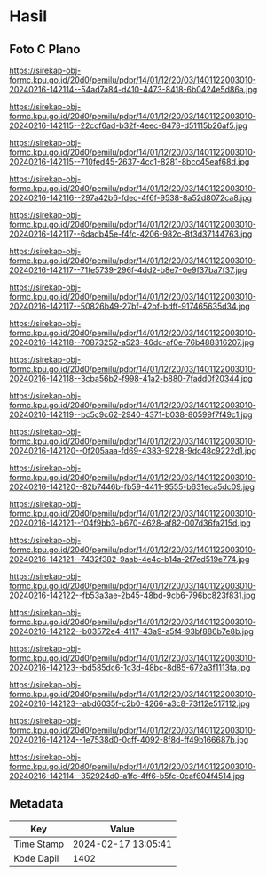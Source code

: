 # Hasil

## Foto C Plano

https://sirekap-obj-formc.kpu.go.id/20d0/pemilu/pdpr/14/01/12/20/03/1401122003010-20240216-142114--54ad7a84-d410-4473-8418-6b0424e5d86a.jpg

https://sirekap-obj-formc.kpu.go.id/20d0/pemilu/pdpr/14/01/12/20/03/1401122003010-20240216-142115--22ccf6ad-b32f-4eec-8478-d51115b26af5.jpg

https://sirekap-obj-formc.kpu.go.id/20d0/pemilu/pdpr/14/01/12/20/03/1401122003010-20240216-142115--710fed45-2637-4cc1-8281-8bcc45eaf68d.jpg

https://sirekap-obj-formc.kpu.go.id/20d0/pemilu/pdpr/14/01/12/20/03/1401122003010-20240216-142116--297a42b6-fdec-4f6f-9538-8a52d8072ca8.jpg

https://sirekap-obj-formc.kpu.go.id/20d0/pemilu/pdpr/14/01/12/20/03/1401122003010-20240216-142117--6dadb45e-f4fc-4206-982c-8f3d37144763.jpg

https://sirekap-obj-formc.kpu.go.id/20d0/pemilu/pdpr/14/01/12/20/03/1401122003010-20240216-142117--71fe5739-296f-4dd2-b8e7-0e9f37ba7f37.jpg

https://sirekap-obj-formc.kpu.go.id/20d0/pemilu/pdpr/14/01/12/20/03/1401122003010-20240216-142117--50826b49-27bf-42bf-bdff-917465635d34.jpg

https://sirekap-obj-formc.kpu.go.id/20d0/pemilu/pdpr/14/01/12/20/03/1401122003010-20240216-142118--70873252-a523-46dc-af0e-76b488316207.jpg

https://sirekap-obj-formc.kpu.go.id/20d0/pemilu/pdpr/14/01/12/20/03/1401122003010-20240216-142118--3cba56b2-f998-41a2-b880-7fadd0f20344.jpg

https://sirekap-obj-formc.kpu.go.id/20d0/pemilu/pdpr/14/01/12/20/03/1401122003010-20240216-142119--bc5c9c62-2940-4371-b038-80599f7f49c1.jpg

https://sirekap-obj-formc.kpu.go.id/20d0/pemilu/pdpr/14/01/12/20/03/1401122003010-20240216-142120--0f205aaa-fd69-4383-9228-9dc48c9222d1.jpg

https://sirekap-obj-formc.kpu.go.id/20d0/pemilu/pdpr/14/01/12/20/03/1401122003010-20240216-142120--82b7446b-fb59-4411-9555-b631eca5dc09.jpg

https://sirekap-obj-formc.kpu.go.id/20d0/pemilu/pdpr/14/01/12/20/03/1401122003010-20240216-142121--f04f9bb3-b670-4628-af82-007d36fa215d.jpg

https://sirekap-obj-formc.kpu.go.id/20d0/pemilu/pdpr/14/01/12/20/03/1401122003010-20240216-142121--7432f382-9aab-4e4c-b14a-2f7ed519e774.jpg

https://sirekap-obj-formc.kpu.go.id/20d0/pemilu/pdpr/14/01/12/20/03/1401122003010-20240216-142122--fb53a3ae-2b45-48bd-9cb6-796bc823f831.jpg

https://sirekap-obj-formc.kpu.go.id/20d0/pemilu/pdpr/14/01/12/20/03/1401122003010-20240216-142122--b03572e4-4117-43a9-a5f4-93bf886b7e8b.jpg

https://sirekap-obj-formc.kpu.go.id/20d0/pemilu/pdpr/14/01/12/20/03/1401122003010-20240216-142123--bd585dc6-1c3d-48bc-8d85-672a3f1113fa.jpg

https://sirekap-obj-formc.kpu.go.id/20d0/pemilu/pdpr/14/01/12/20/03/1401122003010-20240216-142123--abd6035f-c2b0-4266-a3c8-73f12e517112.jpg

https://sirekap-obj-formc.kpu.go.id/20d0/pemilu/pdpr/14/01/12/20/03/1401122003010-20240216-142124--1e7538d0-0cff-4092-8f8d-ff49b166687b.jpg

https://sirekap-obj-formc.kpu.go.id/20d0/pemilu/pdpr/14/01/12/20/03/1401122003010-20240216-142114--352924d0-a1fc-4ff6-b5fc-0caf604f4514.jpg


## Metadata

| Key        | Value               |
| ---------- | ------------------- |
| Time Stamp | 2024-02-17 13:05:41 |
| Kode Dapil | 1402                |



